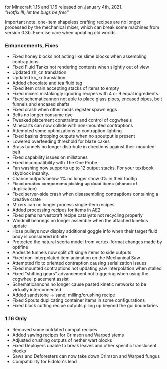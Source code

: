for Minecraft 1.15 and 1.16 released on January 4th, 2021.  
_"Hotfix III, let the bugs be free"_

Important note: one-item shapeless crafting recipes are no longer processed by the mechanical mixer, which can break
some machines from version 0.3b. Exercise care when updating old worlds.

### Enhancements, Fixes

- Fixed honey blocks not acting like slime blocks when assembling contraptions
- Fixed Fluid Tanks not rendering contents when slightly out of view
- Updated zh_cn translation
- Updated ko_kr translation
- Added chocolate and tea fluid tag
- Fixed item drain accepting stacks of items to empty
- Fixed mixers mistakingly ignoring recipes with 4 or 9 equal ingredients
- Fixed schematicannon not able to place glass pipes, encased pipes, belt funnels and encased shafts
- Fixed crash when other mods register spawn eggs
- Belts no longer consume dye
- Tweaked placement constraints and control of cogwheels
- Minecarts can now collide with non-mounted contraptions
- Attempted some optimizations to contraption lighting
- Fixed basins dropping outputs when no spoutput is present
- Lowered overfeeding threshold for blaze cakes
- Brass tunnels no longer distribute in directions against their mounted belt
- Fixed capability issues on millstones
- Fixed incompatibility with The One Probe
- Fan washing now supports up to 12 output stacks. For your textbook skyblock insanity.
- Chance outputs below 1% no longer show 0% in their tooltip
- Fixed creates components picking up dead items (chance of duplication)
- Fixed server-side crash when disassembling contraptions containing a creative crate
- Mixers can no longer process single-item recipes
- Added processing recipes for items in AE2
- Fixed pams harvestcraft recipe catalysts not recycling properly
- Windmill bearings no longer assemble when the attached kinetics update
- Hose pulleys now display additional goggle info when their target fluid body is considered infinite
- Protected the natural scoria model from vertex-format changes made by optifine
- Andesite tunnels now split off single items to side outputs
- Fixed non-interpolated item animation on the Mechanical Saw
- Attempted fix to oriented contraption causing serialization issues
- Fixed mounted contraptions not updating yaw interpolation when stalled
- Fixed "shifting gears" advancement not triggering when using the cogwheel placement assist
- Schematicannons no longer cause pasted kinetic networks to be virtually interconnected
- Added sandstone -> sand; milling/crushing recipe
- Fixed Spouts duplicating container items in some configurations
- Fixed block cutting recipe outputs piling up beyond the gui boundaries

### 1.16 Only

- Removed some outdated compat recipes
- Added sawing recipes for Crimson and Warped stems
- Adjusted crushing outputs of nether wart blocks
- Fixed Deployers unable to break leaves and other specific translucent blocks
- Saws and Deforesters can now take down Crimson and Warped fungus
- Compatibility for Eidolon's lead
